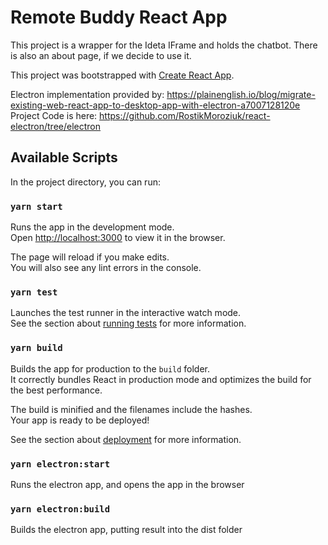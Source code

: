 # Remote Buddy React App

This project is a wrapper for the Ideta IFrame and holds the chatbot. There is also an about page, if we decide to use it.

This project was bootstrapped with [Create React App](https://github.com/facebook/create-react-app).

Electron implementation provided by:
https://plainenglish.io/blog/migrate-existing-web-react-app-to-desktop-app-with-electron-a7007128120e
Project Code is here:
https://github.com/RostikMoroziuk/react-electron/tree/electron

## Available Scripts

In the project directory, you can run:

### `yarn start`

Runs the app in the development mode.\
Open [http://localhost:3000](http://localhost:3000) to view it in the browser.

The page will reload if you make edits.\
You will also see any lint errors in the console.

### `yarn test`

Launches the test runner in the interactive watch mode.\
See the section about [running tests](https://facebook.github.io/create-react-app/docs/running-tests) for more information.

### `yarn build`

Builds the app for production to the `build` folder.\
It correctly bundles React in production mode and optimizes the build for the best performance.

The build is minified and the filenames include the hashes.\
Your app is ready to be deployed!

See the section about [deployment](https://facebook.github.io/create-react-app/docs/deployment) for more information.

### `yarn electron:start`
Runs the electron app, and opens the app in the browser

### `yarn electron:build`
Builds the electron app, putting result into the dist folder

